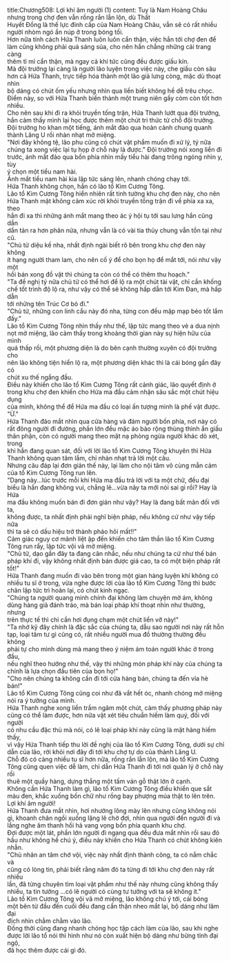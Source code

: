 title:Chương508: Lợi khí âm người (1)
content:
Tuy là Nam Hoàng Châu nhưng trong chợ đen vẫn rồng rắn lẫn lộn, dù Thất<br>Huyết Đồng là thế lực đỉnh cấp của Nam Hoàng Châu, vẫn sẽ có rất nhiều<br>người nhòm ngó ẩn núp ở trong bóng tối.<br>Hơn nữa tính cách Hứa Thanh luôn luôn cẩn thận, việc hắn tới chợ đen để<br>làm cũng không phải quá sáng sủa, cho nên hắn chẳng những cải trang càng<br>thêm tỉ mỉ cẩn thận, mà ngay cả khí tức cũng đều được giấu kín.<br>Mà đội trưởng lại càng là người lão luyện trong việc này, che giấu còn sâu<br>hơn cả Hứa Thanh, trực tiếp hóa thành một lão giả lưng còng, mặc dù thoạt nhìn<br>bộ dáng có chút ốm yếu nhưng nhìn qua liền biết không hề dễ trêu chọc.<br>Điểm này, so với Hứa Thanh biến thành một trung niên gầy còm còn tốt hơn<br>nhiều.<br>Cho nên sau khi đi ra khỏi truyền tống trận, Hứa Thanh lướt qua đội trưởng,<br>hắn cảm thấy mình lại học được thêm một chút tri thức từ chỗ đội trưởng.<br>Đội trưởng ho khan một tiếng, ánh mắt đảo qua hoàn cảnh chung quanh<br>thành Lăng U rồi nhàn nhạt mở miệng.<br>"Nơi đây không tệ, lão phu cũng có chút vật phẩm muốn đi xử lý, tý nữa<br>chúng ta xong việc lại tụ họp ở chỗ này là được." Đội trưởng nói xong liền đi<br>trước, ánh mắt đảo qua bốn phía nhìn mấy tiểu hài đang trông ngóng nhìn y, tùy<br>ý chọn một tiểu nam hài.<br>Ánh mắt tiểu nam hài kia lập tức sáng lên, nhanh chóng chạy tới.<br>Hứa Thanh không chọn, hắn có lão tổ Kim Cương Tông.<br>Lão tổ Kim Cương Tông hiển nhiên rất tinh tường khu chợ đen này, cho nên<br>Hứa Thanh mặt không cảm xúc rời khỏi truyền tống trận đi về phía xa xa, theo<br>hắn đi xa thì những ánh mắt mang theo ác ý hội tụ tới sau lưng hắn cũng dần<br>dần tản ra hơn phân nửa, nhưng vẫn là có vài tia thủy chung vẫn tồn tại như cũ.<br>"Chủ tử diệu kế nha, nhất định ngài biết rõ bên trong khu chợ đen này không<br>ít hạng người tham lam, cho nên cố ý để cho bọn họ để mắt tới, nói như vậy một<br>hồi bán xong đồ vật thì chúng ta còn có thể có thêm thu hoạch."<br>"Ta đề nghị tý nữa chủ tử có thể hơi để lộ ra một chút tài vật, chỉ cần khống<br>chế tốt trình độ lộ ra, như vậy có thể sẽ không hấp dẫn tới Kim Đan, mà hấp dẫn<br>tới những tên Trúc Cơ bỏ đi."<br>"Chủ tử, những con linh cẩu này đó nha, từng con đều mập mạp béo tốt lắm<br>đấy."<br>Lão tổ Kim Cương Tông nhìn thấy như thế, lập tức mang theo vẻ a dua nịnh<br>nọt mở miệng, lão cảm thấy trong khoảng thời gian này sự hiện hữu của mình<br>quá thấp rồi, một phương diện là do bên cạnh thường xuyên có đội trưởng cho<br>nên lão không tiện hiển lộ ra, một phương diện khác thì là cái bóng gần đây có<br>chút xu thế ngẩng đầu.<br>Điều này khiến cho lão tổ Kim Cương Tông rất cảnh giác, lão quyết định ở<br>trong khu chợ đen khiến cho Hứa ma đầu cảm nhận sâu sắc một chút hiệu dụng<br>của mình, không thể để Hứa ma đầu có loại ấn tượng mình là phế vật được.<br>"Ừ."<br>Hứa Thanh đảo mắt nhìn qua cửa hàng và đám người bốn phía, nơi này có<br>rất đông người đi đường, phần lớn đều mặc áo bào rộng thùng thình ẩn giấu<br>thân phận, còn có người mang theo mặt nạ phòng ngừa người khác dò xét, trong<br>khi hắn đang quan sát, đối với lời lão tổ Kim Cương Tông khuyên thì Hứa<br>Thanh không quan tâm lắm, chỉ nhàn nhạt trả lời một câu.<br>Nhưng câu đáp lại đơn giản thế này, lại làm cho nội tâm vô cùng mẫn cảm<br>của tổ Kim Cương Tông run lên.<br>"Dạng này...lúc trước mỗi khi Hứa ma đầu trả lời với ta một chữ, đều đại<br>biểu là hắn đang không vui, chẳng lẽ...vừa nãy ta mới nói sai gì rồi? Hay là Hứa<br>ma đầu không muốn bán đi đơn giản như vậy? Hay là đang bất mãn đối với ta,<br>không được, ta nhất định phải nghĩ biện pháp, nếu không cứ như vậy tiếp nữa<br>thì ta sẽ có dấu hiệu trở thành pháo hôi mất!!"<br>Cảm giác nguy cơ mãnh liệt ập đến khiến cho tâm thần lão tổ Kim Cương<br>Tông run rẩy, lập tức vội vã mở miệng.<br>"Chủ tử, dạo gần đây ta đang cân nhắc, nếu như chúng ta cứ như thế bán<br>pháp khí đi, vậy không nhất định bán được giá cao, ta có một biện pháp rất tốt!"<br>Hứa Thanh đang muốn đi vào bên trong một gian hàng luyện khí không có<br>nhiều tu sĩ ở trong, vừa nghe được lời của lão tổ Kim Cương Tông thì bước<br>chân lập tức trì hoãn lại, có chút kinh ngạc.<br>"Chúng ta người quang minh chính đại không làm chuyện mờ ám, không<br>dùng hàng giả đánh tráo, mà bán loại pháp khí thoạt nhìn như thường, nhưng<br>trên thực tế thì chỉ cần hơi đụng chạm một chút liền vỡ này!"<br>"Ta nhớ kỹ đây chính là đặc sắc của chúng ta, dẫu sao người nơi này rất hỗn<br>tạp, loại tâm tư gì cũng có, rất nhiều người mua đồ thường thường đều không<br>phải tự cho mình dùng mà mang theo ý niệm ám toán người khác ở trong đầu,<br>nếu nghĩ theo hướng như thế, vậy thì những món pháp khí này của chúng ta<br>chính là lựa chọn đầu tiên của bọn họ!"<br>"Cho nên chúng ta không cần đi tới cửa hàng bán, chúng ta đến vỉa hè bán!"<br>Lão tổ Kim Cương Tông cũng coi như đã vắt hết óc, nhanh chóng mở miệng<br>nói ra ý tưởng của mình.<br>Hứa Thanh nghe xong liền trầm ngâm một chút, cảm thấy phương pháp này<br>cũng có thể làm được, hơn nữa vật xét tiêu chuẩn hiếm làm quý, đối với người<br>có nhu cầu đặc thù mà nói, có lẽ loại pháp khí này cũng là mặt hàng hiếm thấy,<br>vì vậy Hứa Thanh tiếp thu lời đề nghị của lão tổ Kim Cương Tông, dưới sự chỉ<br>dẫn của lão, rời khỏi nơi đây đi tới khu chợ tự do của thành Lăng U.<br>Chỗ đó có càng nhiều tu sĩ hơn nữa, rồng rắn lẫn lộn, mà lão tổ Kim Cương<br>Tông cũng quen việc dễ làm, chỉ dẫn Hứa Thanh đi tới nơi quản lý ở chỗ này rồi<br>thuê một quầy hàng, dựng thẳng một tấm ván gỗ thật lớn ở cạnh.<br>Không cần Hứa Thanh làm gì, lão tổ Kim Cương Tông điều khiển que sắt<br>màu đen, khắc xuống bốn chữ như rồng bay phượng múa thật to lên trên.<br>Lợi khí âm người!<br>Hứa Thanh đưa mắt nhìn, hơi nhướng lông mày lên nhưng cũng không nói<br>gì, khoanh chân ngồi xuống lặng lẽ chờ đợi, nhìn qua người đến người đi và<br>lắng nghe âm thanh hối hả vang vọng bốn phía quanh khu chợ.<br>Đợi được một lát, phần lớn người đi ngang qua đều đưa mắt nhìn rồi sau đó<br>hầu như không hề chú ý, điều này khiến cho Hứa Thanh có chút không kiên<br>nhẫn.<br>"Chủ nhân an tâm chớ vội, việc này nhất định thành công, ta có nắm chắc và<br>cũng có lòng tin, phải biết rằng năm đó ta từng đi tới khu chợ đen này rất nhiều<br>lần, đã từng chuyên tìm loại vật phẩm như thế này nhưng cũng không thấy<br>nhiều, ta tin tưởng …có lẽ người có cùng tư tưởng với ta sẽ không ít."<br>Lão tổ Kim Cương Tông vội vã mở miệng, lão không chú ý tới, cái bóng<br>một bên từ đầu đến cuối đều đang cẩn thận nheo mắt lại, bộ dáng như lâm đại<br>địch nhìn chằm chằm vào lão.<br>Đồng thời cũng đang nhanh chóng học tập cách làm của lão, sau khi nghe<br>được lời lão tổ nói thì hình như nó còn xuất hiện bộ dáng như bừng tỉnh đại ngộ,<br>đã học thêm được cái gì đó.